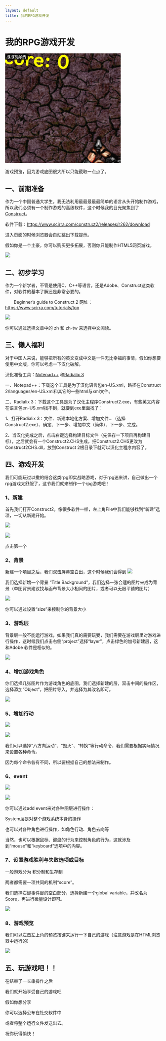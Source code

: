 ```yaml
---
layout: default
title: 我的RPG游戏开发
---
```


# 我的RPG游戏开发

![](https://raw.githubusercontent.com/xlcbingo1999/xlc-homework/gh-pages/2.gif)

游戏预览，因为游戏底图很大所以只能截取一点点了。

## 一、前期准备

作为一个中国普通大学生，我无法利用最最最最最简单的语言从头开始制作游戏，所以我们必须有一个制作游戏的高级软件，这个时候我的目光聚焦到了[Construct](https://www.scirra.com/construct2)。

软件下载：https://www.scirra.com/construct2/releases/r262/download

进入页面的时候浏览器会自动跳出下载提示。

假如你是一个土豪，你可以购买更多拓展，否则你只能制作HTML5网页游戏。

![](https://wx3.sinaimg.cn/mw690/a093d017gy1fvx4o3dubgj20m70k0h33.jpg)

## 二、初步学习

作为一个新学者，不管是使用C、C++等语言，还是Adobe、Construct这类软件，对软件的基本了解还是非常必要的。

  Beginner’s guide to Construct 2 网址：https://www.scirra.com/tutorials/top

![](https://wx1.sinaimg.cn/thumb180/a093d017gy1fvx4uozamij20ua0budsx.jpg)

你可以通过选择文章中的 zh 和 zh-tw 来选择中文阅读。

## 三、懒人福利

对于中国人来说，能够把所有的英文变成中文是一件无比幸福的事情，假如你想要使用中文版，你可以考虑一下汉化破解。

汉化准备工具：[Notepad++](https://notepad-plus-plus.org/
) 和[Radialix 3](www.pc0359.cn/downinfo/43558.html
)

一、Notepad++：下载这个工具是为了汉化语言包en-US.xml，路径在Construct 2/languages/en-US.xml和其它的一些html与xml文件。

二、Radialix 3：下载这个工具是为了汉化主程序Construct2.exe，有些英文内容在语言包en-US.xml找不到，就要到exe里面找了：

1、打开Radialix 3：文件、新建本地化方案、增加文件…（选择Construct2.exe）、确定、下一步、增加中文（简体）、下一步、完成。

2、当汉化完成之后，点击右键选择构建目标文件（先保存一下项目再构建目标），之后就会有一个Construct2.CHS生成，把Construct2.CHS更改为Construct2CHS.dll，放到Construct 2根目录下就可以汉化主程序内容了。

## 四、游戏开发

我们可能玩过以撒的结合这类rpg即实战略游戏，对于rpg迷来讲，自己做出一个rpg游戏太舒服了，这节我们就来制作一个rpg游戏吧！

### 1、新建

首先我们打开Construct2，像很多软件一样，左上角File中我们能够找到“新建”选项，一切从新建开始。

![](https://www.scirra.com/images/articles/filenew.png)

![](https://www.scirra.com/images/articles/newprojdialog65.png)

点击第一个

### 2、背景

新建一个项目之后，我们双击屏幕空白出，这个时候我们会得到 ![](https://www.scirra.com/images/articles/insertobject.png)

我们选择新增一个背景 “Title Background”，我们选择一张合适的图片来成为背景（单图背景建议找与画布背景大小相同的图片，或者可以无限平铺的图片）

![](https://www.scirra.com/images/articles/tiledproperties.png)

你可以通过设置“size”来控制你的背景大小

### 3、游戏层

背景层一般不能运行游戏，如果我们真的需要玩耍，我们需要在游戏层里对游戏进行操作，这时候我们点击右侧“project”选择“layer”，点击绿色的加号新建层，这和Adobe 软件是相似的。

![](https://www.scirra.com/images/articles/layersbar.png)

### 4、增加游戏角色

你们选择几张图片作为游戏角色的底图，我们选择新建的层，双击中间的操作区，选择添加“Object”，把图片导入，并选择为其改名即可。

![](https://www.scirra.com/images/articles/objectname.png)

### 5、增加行动

![](https://www.scirra.com/images/articles/openbehaviors.png)

![](https://www.scirra.com/images/articles/add8dir.png)

我们可以选择“八方向运动”、“毁灭”、“转换"等行动命令，我们需要根据实际情况来设置各种命令。

因为每个命令各有不同，所以要根据自己的想法来制作。

### 6、event 

![](https://www.scirra.com/images/articles/alwayslookatmouse.png)

![](https://www.scirra.com/images/articles/newevent_2.png)

你可以通过add event来对各种图层进行操作：

System层是对整个游戏系统本身的操作

也可以对各种角色进行操作，如角色行动、角色去向等

当然，也可以根据鼠标、键盘的行为来控制角色的行为，这就涉及到“mouse”和“keyboard”选项中的内容。

### 7、设置游戏胜利与失败选项或目标

一般游戏分为 积分制和生存制

两者都需要一项共同的机制“score”。

我们选择右键事件廊的空白部分，选择新建一个global variable，并改名为Score，再进行微量设计即可。

![](https://www.scirra.com/images/articles/addglobal.png)

### 8、游戏预览

我们可以左击左上角的预览按键来运行一下自己的游戏（注意游戏是在HTML浏览器中运行的）

![](https://www.scirra.com/images/articles/runbutton.png)

## 五、玩游戏吧！！

在结束了一长串操作之后

我们就开始享受自己的游戏吧

假如你想分享

你可以选择公布在社交软件中

或者将整个运行文件发送出去。

祝你玩得愉快！